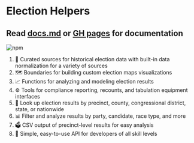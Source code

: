 # Election Helpers

## Read [docs.md](https://github.com/ejfox/election-helpers/blob/master/docs.md) or [GH pages](https://ejfox.github.io/election-helpers/global.html) for documentation 

![npm](https://img.shields.io/npm/v/election-helpers?color=%235B70D9)



1. 💽 Curated sources for historical election data with built-in data normalization for a variety of sources
2. 🗺️ Boundaries for building custom election maps visualizations
3. 📈 Functions for analyzing and modeling election results
4. ⚙️ Tools for compliance reporting, recounts, and tabulation equipment interfaces
5. 🔎  Look up election results by precinct, county, congressional district, state, or nationwide
6. 📊 Filter and analyze results by party, candidate, race type, and more
7. 🗳️ CSV output of precinct-level results for easy analysis
8. 🚀 Simple, easy-to-use API for developers of all skill levels
